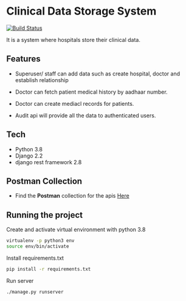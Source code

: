 # Clinical Data Storage System


[![Build Status](https://travis-ci.org/joemccann/dillinger.svg?branch=master)](https://travis-ci.org/joemccann/dillinger)

It is a system where hospitals store their clinical data.

## Features

- Superuser/ staff can add data such as create hospital, doctor and establish relationship

- Doctor can fetch patient medical history by aadhaar number.

- Doctor can create mediacl records for patients.

- Audit api will provide all the data to authenticated users.


## Tech
- Python 3.8
- Django 2.2
- django rest framework 2.8

## Postman Collection
- Find the **Postman** collection for the apis [Here](https://www.getpostman.com/collections/63e9f35287d844bb4263)

## Running the project
Create  and activate virtual environment with python 3.8
```sh
virtualenv -p python3 env
source env/bin/activate
```

Install requirements.txt
```sh
pip install -r requirements.txt
```

Run server
```sh
./manage.py runserver
```

